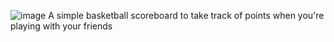 ![image](https://github.com/esthy13/BasketBall_ScoreBoard/assets/107881742/a061490e-2ed7-46ce-a8b0-7a87d996be88)
A simple basketball scoreboard to take track of points when you're playing with your friends
